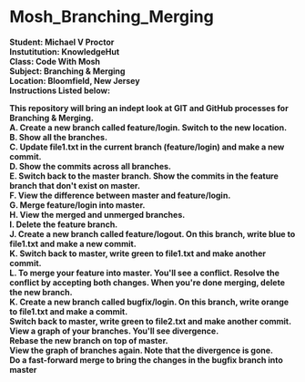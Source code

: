 # Mosh_Branching_Merging
<b>Student:  Michael V Proctor</br>
<b>Instutitution: KnowledgeHut</br>
<b>Class: Code With Mosh</br>
<b>Subject: Branching & Merging</br>
<b>Location: Bloomfield, New Jersey</br>
<b> Instructions Listed below:<br>

This repository will bring an indept look at GIT and GitHub processes for Branching &amp; Merging.  
<b> A. Create a new branch called feature/login. Switch to the new location.</br>
<b> B. Show all the branches.</br>
<b> C. Update file1.txt in the current branch (feature/login) and make a new commit.</br>
<b> D. Show the commits across all branches.</br>
<b> E. Switch back to the master branch.  Show the commits in the feature branch that don't exist on master.</br>
<b> F. View the difference between master and feature/login.</br>
<b> G. Merge feature/login into master.</br>
<b> H. View the merged and unmerged branches.</br>
<b> I. Delete the feature branch.</br>
<b> J. Create a new branch called feature/logout.  On this branch, write blue to file1.txt and make a new commit.</br>
<b> K. Switch back to master, write green to file1.txt and make another commit.</br>
<b> L. To merge your feature into master. You'll see a conflict. Resolve the conflict by accepting both changes.  When you're done merging, delete the new branch.</br>
<b> K. Create a new branch called bugfix/login.  On this branch, write orange to file1.txt and make a commit.</br>
<b> Switch back to master, write green to file2.txt and make another commit.</br>
<b> View a graph of your branches. You'll see divergence.</br>
<b> Rebase the new branch on top of master.</br>
<b> View the graph of branches again.  Note that the divergence is gone.</br>
<b> Do a fast-forward merge to bring the changes in the bugfix branch into master</br>

